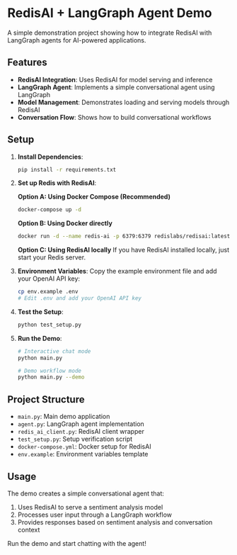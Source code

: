 # RedisAI + LangGraph Agent Demo

A simple demonstration project showing how to integrate RedisAI with LangGraph agents for AI-powered applications.

## Features

- **RedisAI Integration**: Uses RedisAI for model serving and inference
- **LangGraph Agent**: Implements a simple conversational agent using LangGraph
- **Model Management**: Demonstrates loading and serving models through RedisAI
- **Conversation Flow**: Shows how to build conversational workflows

## Setup

1. **Install Dependencies**:

   ```bash
   pip install -r requirements.txt
   ```

2. **Set up Redis with RedisAI**:

   **Option A: Using Docker Compose (Recommended)**

   ```bash
   docker-compose up -d
   ```

   **Option B: Using Docker directly**

   ```bash
   docker run -d --name redis-ai -p 6379:6379 redislabs/redisai:latest
   ```

   **Option C: Using RedisAI locally**
   If you have RedisAI installed locally, just start your Redis server.

3. **Environment Variables**:
   Copy the example environment file and add your OpenAI API key:

   ```bash
   cp env.example .env
   # Edit .env and add your OpenAI API key
   ```

4. **Test the Setup**:

   ```bash
   python test_setup.py
   ```

5. **Run the Demo**:

   ```bash
   # Interactive chat mode
   python main.py

   # Demo workflow mode
   python main.py --demo
   ```

## Project Structure

- `main.py`: Main demo application
- `agent.py`: LangGraph agent implementation
- `redis_ai_client.py`: RedisAI client wrapper
- `test_setup.py`: Setup verification script
- `docker-compose.yml`: Docker setup for RedisAI
- `env.example`: Environment variables template

## Usage

The demo creates a simple conversational agent that:

1. Uses RedisAI to serve a sentiment analysis model
2. Processes user input through a LangGraph workflow
3. Provides responses based on sentiment analysis and conversation context

Run the demo and start chatting with the agent!
